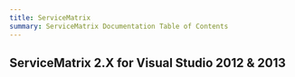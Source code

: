 ```yaml
---
title: ServiceMatrix
summary: ServiceMatrix Documentation Table of Contents
---
```


## ServiceMatrix 2.X for Visual Studio 2012 & 2013
